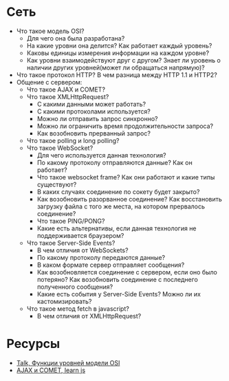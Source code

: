 # Сеть

* Что такое модель OSI?
  * Для чего она была разработана?
  * На какие уровни она делится? Как работает каждый уровень?
  * Каковы единицы измерения информации на каждом уровне?
  * Как уровни взаимодействуют друг с другом? Знает ли уровень о наличии других уровней(может ли обращаться напрямую)?
* Что такое протокол HTTP? В чем разница между HTTP 1.1 и HTTP2?
* Общение с сервером:
  * Что такое AJAX и COMET?
  * Что такое XMLHttpRequest?
    * С какими данными может работать?
    * С какими протоколами используется?
    * Можно ли отправить запрос синхронно?
    * Можно ли ограничить время продолжительности запроса?
    * Как возобновить прерванный запрос?
  * Что такое polling и long polling?
  * Что такое WebSocket?
    * Для чего используется данная технология?
    * По какому протоколу отправляются данные? Как он работает?
    * Что такое websocket frame? Как они работают и какие типы существуют?
    * В каких случаях соединение по сокету будет закрыто?
    * Как возобновить разорванное соединение? Как восстановить загрузку файла с того же места, на котором прервалось соединение?
    * Что такое PING/PONG?
    * Какие есть альтернативы, если данная технология не поддерживается браузером?
  * Что такое Server-Side Events?
    * В чем отличия от WebSockets?
    * По какому протоколу передаются данные?
    * В каком формате сервер отправляет сообщения?
    * Как возобновляется соединение с сервером, если оно было потеряно? Как возобновить соединение с последнего полученного сообщения?
    * Какие есть события у Server-Side Events? Можно ли их кастомизировать?
  * Что такое метод fetch в javascript?
    * В чем отличия от XMLHttpRequest?


# Ресурсы
* [Talk, Функции уровней модели OSI](https://www.youtube.com/watch?v=7cIC-o2wODs)
* [AJAX и COMET, learn js](https://learn.javascript.ru/ajax)